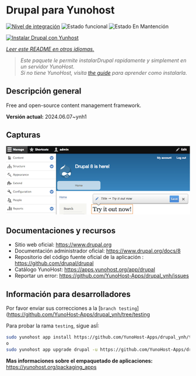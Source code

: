 <!--
Este archivo README esta generado automaticamente<https://github.com/YunoHost/apps/tree/master/tools/readme_generator>
No se debe editar a mano.
-->

# Drupal para Yunohost

[![Nivel de integración](https://dash.yunohost.org/integration/drupal.svg)](https://dash.yunohost.org/appci/app/drupal) ![Estado funcional](https://ci-apps.yunohost.org/ci/badges/drupal.status.svg) ![Estado En Mantención](https://ci-apps.yunohost.org/ci/badges/drupal.maintain.svg)

[![Instalar Drupal con Yunhost](https://install-app.yunohost.org/install-with-yunohost.svg)](https://install-app.yunohost.org/?app=drupal)

*[Leer este README en otros idiomas.](./ALL_README.md)*

> *Este paquete le permite instalarDrupal rapidamente y simplement en un servidor YunoHost.*  
> *Si no tiene YunoHost, visita [the guide](https://yunohost.org/install) para aprender como instalarla.*

## Descripción general

Free and open-source content management framework.

**Versión actual:** 2024.06.07~ynh1

## Capturas

![Captura de Drupal](./doc/screenshots/screenshot.png)

## Documentaciones y recursos

- Sitio web oficial: <https://www.drupal.org>
- Documentación administrador oficial: <https://www.drupal.org/docs/8>
- Repositorio del código fuente oficial de la aplicación : <https://github.com/drupal/drupal>
- Catálogo YunoHost: <https://apps.yunohost.org/app/drupal>
- Reportar un error: <https://github.com/YunoHost-Apps/drupal_ynh/issues>

## Información para desarrolladores

Por favor enviar sus correcciones a la [`branch testing`](https://github.com/YunoHost-Apps/drupal_ynh/tree/testing

Para probar la rama `testing`, sigue asÍ:

```bash
sudo yunohost app install https://github.com/YunoHost-Apps/drupal_ynh/tree/testing --debug
o
sudo yunohost app upgrade drupal -u https://github.com/YunoHost-Apps/drupal_ynh/tree/testing --debug
```

**Mas informaciones sobre el empaquetado de aplicaciones:** <https://yunohost.org/packaging_apps>
